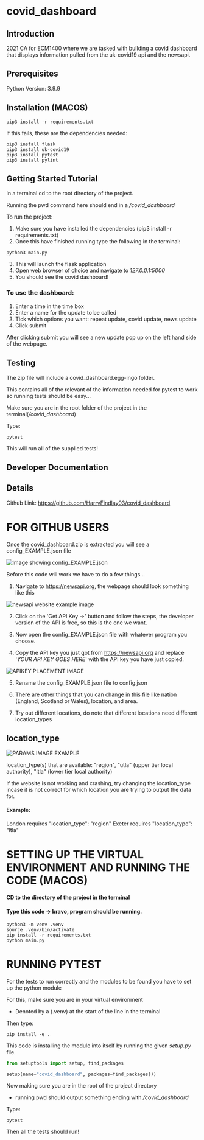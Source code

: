 # covid_dashboard

## Introduction
2021 CA for ECM1400 where we are tasked with building a covid dashboard that displays information pulled from the uk-covid19 api and the newsapi. 

## Prerequisites
Python Version: 3.9.9

## Installation (MACOS)
```
pip3 install -r requirements.txt
```

If this fails, these are the dependencies needed:
```
pip3 install flask
pip3 install uk-covid19
pip3 install pytest
pip3 install pylint
```

## Getting Started Tutorial
In a terminal cd to the root directory of the project.

Running the pwd command here should end in a */covid_dashboard*

To run the project:
1. Make sure you have installed the dependencies (pip3 install -r requirements.txt)
2. Once this have finished running type the following in the terminal:
```
python3 main.py
```
3. This will launch the flask application
4. Open web browser of choice and navigate to *127.0.0.1:5000*
5. You should see the covid dashboard!

### To use the dashboard:
1. Enter a time in the time box
2. Enter a name for the update to be called
3. Tick which options you want: repeat update, covid update, news update
4. Click submit

After clicking submit you will see a new update pop up on the left hand side of the webpage.

## Testing
The zip file will include a covid_dashboard.egg-ingo folder.

This contains all of the relevant of the information needed for pytest to work so running tests should be easy...

Make sure you are in the root folder of the project in the terminal(*/covid_dashboard*)

Type:
```
pytest
```

This will run all of the supplied tests!

## Developer Documentation

## Details
Github Link: https://github.com/HarryFindlay03/covid_dashboard

# FOR GITHUB USERS
Once the covid_dashboard.zip is extracted you will see a config_EXAMPLE.json file

![Image showing config_EXAMPLE.json](https://user-images.githubusercontent.com/46387503/143605914-9ffb4a3e-c676-4370-a0a4-d214c6324ac1.png)

Before this code will work we have to do a few things...

1. Navigate to https://newsapi.org, the webpage should look something like this

![newsapi website example image](https://user-images.githubusercontent.com/46387503/143606404-915c164e-2747-4217-8b6a-005d52f7684f.png)

2. Click on the 'Get API Key ->' button and follow the steps, the developer version of the API is free, so this is the one we want.

3. Now open the config_EXAMPLE.json file with whatever program you choose. 

4. Copy the API key you just got from https://newsapi.org and replace '_YOUR API KEY GOES HERE_' with the API key you have just copied.

![APIKEY PLACEMENT IMAGE](https://user-images.githubusercontent.com/46387503/143689285-31fe84c1-ca78-4d47-9a2f-2b015d7ff36b.png)

5. Rename the config_EXAMPLE.json file to config.json

6. There are other things that you can change in this file like nation (England, Scotland or Wales), location, and area.

7. Try out different locations, do note that different locations need different location_types

## location_type

![PARAMS IMAGE EXAMPLE](https://user-images.githubusercontent.com/46387503/143689354-6c35f1de-9f9d-4c19-92e6-d452feb3c3db.png)

location_type(s)  that are available: "region", "utla" (upper tier local authority), "ltla" (lower tier local authority)

If the website is not working and crashing, try changing the location_type incase it is not correct for which location you are trying to output the data for.

#### Example: 
London requires "location_type": "region"
Exeter requires "location_type": "ltla"

# SETTING UP THE VIRTUAL ENVIRONMENT AND RUNNING THE CODE (MACOS)

#### CD to the directory of the project in the terminal
#### Type this code -> bravo, program should be running.
```
python3 -m venv .venv
source .venv/bin/activate
pip install -r requirements.txt
python main.py
```

# RUNNING PYTEST
For the tests to run correctly and the modules to be found you have to set up the python module

For this, make sure you are in your virtual environment
- Denoted by a (.venv) at the start of the line in the terminal

Then type:

```
pip install -e .
```

This code is installing the module into itself by running the given *setup.py* file.

``` python
from setuptools import setup, find_packages

setup(name="covid_dashboard", packages=find_packages())
```

Now making sure you are in the root of the project directory
- running pwd should output something ending with */covid_dashboard*

Type:

```
pytest
```

Then all the tests should run!